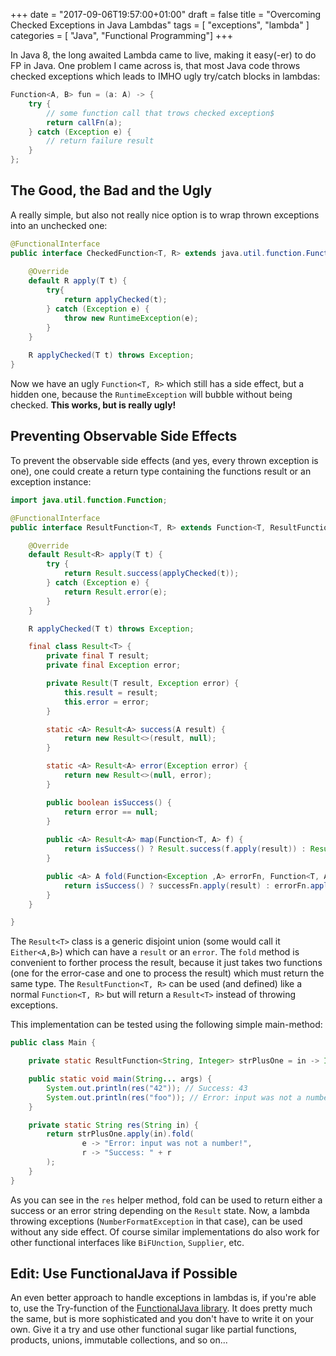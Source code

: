 +++
date = "2017-09-06T19:57:00+01:00"
draft = false
title = "Overcoming Checked Exceptions in Java Lambdas"
tags = [ "exceptions", "lambda" ]
categories = [ "Java", "Functional Programming"]
+++

In Java 8, the long awaited Lambda came to live, making it easy(-er) to do FP in Java. One problem I came across is, 
that most Java code throws checked exceptions which leads to IMHO ugly try/catch blocks in lambdas:

```java
Function<A, B> fun = (a: A) -> {
    try {
        // some function call that trows checked exception$
        return callFn(a);
    } catch (Exception e) {
        // return failure result
    }
};
```

## The Good, the Bad and the Ugly

A really simple, but also not really nice option is to wrap thrown exceptions into an unchecked one:

```java
@FunctionalInterface
public interface CheckedFunction<T, R> extends java.util.function.Function<T, R> {
    
    @Override
    default R apply(T t) {
        try{
            return applyChecked(t);
        } catch (Exception e) {
            throw new RuntimeException(e);
        }
    }
    
    R applyChecked(T t) throws Exception;
}
```

Now we have an ugly `Function<T, R>` which still has a side effect, but a hidden one, because the `RuntimeException` will
bubble without being checked. **This works, but is really ugly!**

## Preventing Observable Side Effects

To prevent the observable side effects (and yes, every thrown exception is one), one could create a return type containing the 
functions result or an exception instance:

```java
import java.util.function.Function;

@FunctionalInterface
public interface ResultFunction<T, R> extends Function<T, ResultFunction.Result<R>> {

    @Override
    default Result<R> apply(T t) {
        try {
            return Result.success(applyChecked(t));
        } catch (Exception e) {
            return Result.error(e);
        }
    }

    R applyChecked(T t) throws Exception;

    final class Result<T> {
        private final T result;
        private final Exception error;

        private Result(T result, Exception error) {
            this.result = result;
            this.error = error;
        }

        static <A> Result<A> success(A result) {
            return new Result<>(result, null);
        }

        static <A> Result<A> error(Exception error) {
            return new Result<>(null, error);
        }

        public boolean isSuccess() {
            return error == null;
        }
        
        public <A> Result<A> map(Function<T, A> f) {
            return isSuccess() ? Result.success(f.apply(result)) : Result.error(error);
        }

        public <A> A fold(Function<Exception ,A> errorFn, Function<T, A> successFn) {
            return isSuccess() ? successFn.apply(result) : errorFn.apply(error);
        }
    }

}
```

The `Result<T>` class is a generic disjoint union (some would call it `Either<A,B>`) which can have a `result` or an 
`error`. The `fold` method is convenient to forther process the result, because it just takes two functions 
(one for the error-case and one to process the result) which must return the same type. The `ResultFunction<T, R>` can 
be used (and defined) like a normal `Function<T, R>` but will return a `Result<T>` instead of throwing exceptions.

This implementation can be tested using the following simple main-method:

```java
public class Main {

    private static ResultFunction<String, Integer> strPlusOne = in -> Integer.valueOf(in) + 1;

    public static void main(String... args) {
        System.out.println(res("42")); // Success: 43
        System.out.println(res("foo")); // Error: input was not a number!
    }

    private static String res(String in) {
        return strPlusOne.apply(in).fold(
                e -> "Error: input was not a number!",
                r -> "Success: " + r
        );
    }
}
```

As you can see in the `res` helper method, fold can be used to return either a success or an error string depending on 
the `Result` state. Now, a lambda throwing exceptions (`NumberFormatException` in that case), can be used without any 
side effect. Of course similar implementations do also work for other functional interfaces like `BiFUnction`, 
`Supplier`, etc.

## Edit: Use FunctionalJava if Possible

An even better approach to handle exceptions in lambdas is, if you're able to, use the Try-function of the
[FunctionalJava library](http://www.functionaljava.org/). It does pretty much the same, but is more sophisticated and you
don't have to write it on your own. Give it a try and use other functional sugar like partial functions, products, 
unions, immutable collections, and so on...